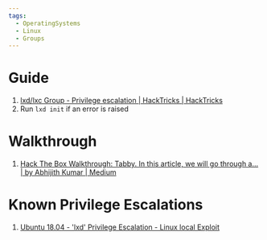 ```yaml
---
tags:
  - OperatingSystems
  - Linux
  - Groups
---
```


# Guide

1. [lxd/lxc Group - Privilege escalation | HackTricks | HackTricks](https://book.hacktricks.xyz/linux-unix/privilege-escalation/interesting-groups-linux-pe/lxd-privilege-escalation)
2. Run `lxd init` if an error is raised 

# Walkthrough

1. [Hack The Box Walkthrough: Tabby. In this article, we will go through a… | by Abhijith Kumar | Medium](https://abhijithkumar2000.medium.com/hack-the-box-walkthrough-tabby-9bbc9b273366)

# Known Privilege Escalations

1. [Ubuntu 18.04 - 'lxd' Privilege Escalation - Linux local Exploit](https://www.exploit-db.com/exploits/46978)
